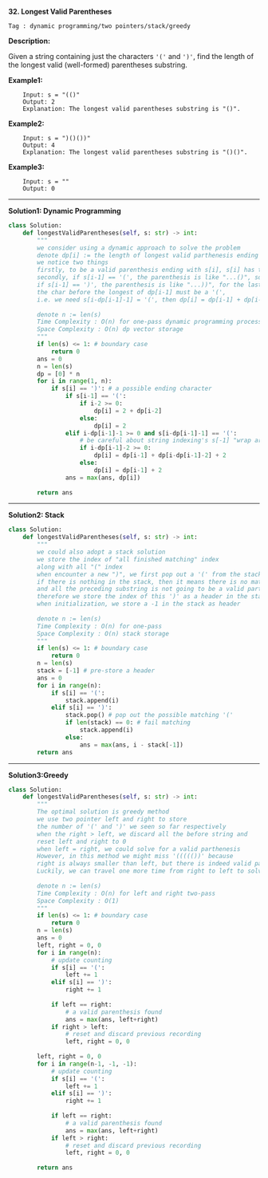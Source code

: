 **32. Longest Valid Parentheses**

```Tag : dynamic programming/two pointers/stack/greedy```

**Description:**

Given a string containing just the characters ```'('``` and ```')'```, find the length of the longest valid (well-formed) parentheses substring.


**Example1:**

		Input: s = "(()"
		Output: 2
		Explanation: The longest valid parentheses substring is "()".

**Example2:**

		Input: s = ")()())"
		Output: 4
		Explanation: The longest valid parentheses substring is "()()".

**Example3:**

		Input: s = ""
		Output: 0

-----------

**Solution1: Dynamic Programming**

```python
class Solution:
    def longestValidParentheses(self, s: str) -> int:
        """
        we consider using a dynamic approach to solve the problem
        denote dp[i] := the length of longest valid parthenesis ending with s[i]
        we notice two things
        firstly, to be a valid parenthesis ending with s[i], s[i] has to be ')'
        secondly, if s[i-1] == '(', the parenthesis is like "...()", so dp[i] = dp[i-2] + 2
        if s[i-1] == ')', the parenthesis is like "...))", for the last ')' to be valid,
        the char before the longest of dp[i-1] must be a '(',
        i.e. we need s[i-dp[i-1]-1] = '(', then dp[i] = dp[i-1] + dp[i-dp[i-1]-2] + 2
        
        denote n := len(s)
        Time Complexity : O(n) for one-pass dynamic programming process
        Space Complexity : O(n) dp vector storage 
        """
        if len(s) <= 1: # boundary case
            return 0
        ans = 0
        n = len(s)
        dp = [0] * n
        for i in range(1, n):
            if s[i] == ')': # a possible ending character
                if s[i-1] == '(':
                    if i-2 >= 0:
                        dp[i] = 2 + dp[i-2]
                    else:
                        dp[i] = 2
                elif i-dp[i-1]-1 >= 0 and s[i-dp[i-1]-1] == '(':
                    # be careful about string indexing's s[-1] "wrap around"
                    if i-dp[i-1]-2 >= 0:
                        dp[i] = dp[i-1] + dp[i-dp[i-1]-2] + 2
                    else:
                        dp[i] = dp[i-1] + 2
                ans = max(ans, dp[i])
                    
        return ans
```
-----------

**Solution2: Stack**

```python
class Solution:
    def longestValidParentheses(self, s: str) -> int:
        """
        we could also adopt a stack solution
        we store the index of "all finished matching" index
        along with all "(" index
        when encounter a new ")", we first pop out a '(' from the stack
        if there is nothing in the stack, then it means there is no matching '(', 
        and all the preceding substring is not going to be a valid partheses
        therefore we store the index of this ')' as a header in the stack
        when initialization, we store a -1 in the stack as header
        
        denote n := len(s)
        Time Complexity : O(n) for one-pass 
        Space Complexity : O(n) stack storage
        """
        if len(s) <= 1: # boundary case
            return 0
        n = len(s)
        stack = [-1] # pre-store a header
        ans = 0
        for i in range(n):
            if s[i] == '(':
                stack.append(i)
            elif s[i] == ')':
                stack.pop() # pop out the possible matching '('
                if len(stack) == 0: # fail matching
                    stack.append(i)
                else:
                    ans = max(ans, i - stack[-1])
        return ans
```
-----------

**Solution3:Greedy**

```python
class Solution:
    def longestValidParentheses(self, s: str) -> int:
        """
        The optimal solution is greedy method
        we use two pointer left and right to store 
        the number of '(' and ')' we seen so far respectively
        when the right > left, we discard all the before string and
        reset left and right to 0
        when left = right, we could solve for a valid parthenesis
        However, in this method we might miss '((((())' because 
        right is always smaller than left, but there is indeed valid parthenesis
        Luckily, we can travel one more time from right to left to solve this issue
        
        denote n := len(s)
        Time Complexity : O(n) for left and right two-pass 
        Space Complexity : O(1) 
        """
        if len(s) <= 1: # boundary case
            return 0
        n = len(s)
        ans = 0
        left, right = 0, 0
        for i in range(n):
            # update counting
            if s[i] == '(':
                left += 1
            elif s[i] == ')':
                right += 1
                
            if left == right:
                # a valid parenthesis found
                ans = max(ans, left+right)
            if right > left:
                # reset and discard previous recording
                left, right = 0, 0
        
        left, right = 0, 0
        for i in range(n-1, -1, -1):
            # update counting
            if s[i] == '(':
                left += 1
            elif s[i] == ')':
                right += 1
            
            if left == right:
                # a valid parenthesis found
                ans = max(ans, left+right)
            if left > right:
                # reset and discard previous recording
                left, right = 0, 0
        
        return ans
```
